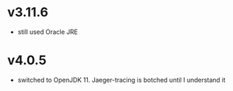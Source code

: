 # v3.11.6

* still used Oracle JRE

# v4.0.5

* switched to OpenJDK 11. Jaeger-tracing is botched until I understand it
